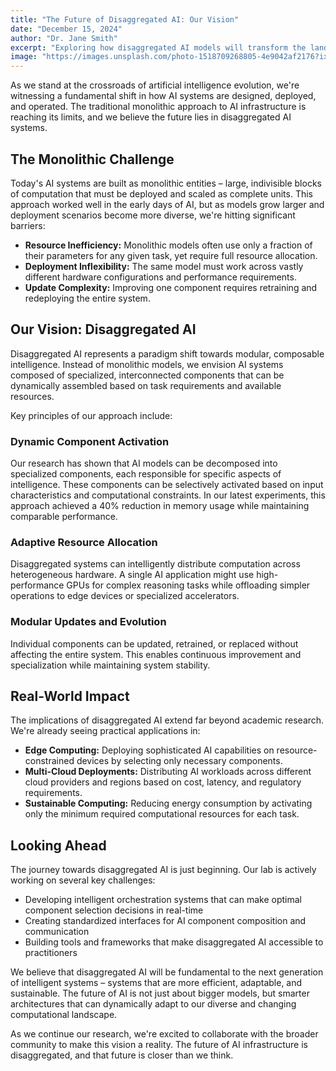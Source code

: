 ```yaml
---
title: "The Future of Disaggregated AI: Our Vision"
date: "December 15, 2024"
author: "Dr. Jane Smith"
excerpt: "Exploring how disaggregated AI models will transform the landscape of machine learning infrastructure and enable more sustainable computing."
image: "https://images.unsplash.com/photo-1518709268805-4e9042af2176?ixlib=rb-4.0.3&auto=format&fit=crop&w=800&h=400"
---
```


As we stand at the crossroads of artificial intelligence evolution, we're witnessing a fundamental shift in how AI systems are designed, deployed, and operated. The traditional monolithic approach to AI infrastructure is reaching its limits, and we believe the future lies in disaggregated AI systems.

## The Monolithic Challenge

Today's AI systems are built as monolithic entities – large, indivisible blocks of computation that must be deployed and scaled as complete units. This approach worked well in the early days of AI, but as models grow larger and deployment scenarios become more diverse, we're hitting significant barriers:

- **Resource Inefficiency:** Monolithic models often use only a fraction of their parameters for any given task, yet require full resource allocation.
- **Deployment Inflexibility:** The same model must work across vastly different hardware configurations and performance requirements.
- **Update Complexity:** Improving one component requires retraining and redeploying the entire system.

## Our Vision: Disaggregated AI

Disaggregated AI represents a paradigm shift towards modular, composable intelligence. Instead of monolithic models, we envision AI systems composed of specialized, interconnected components that can be dynamically assembled based on task requirements and available resources.

Key principles of our approach include:

### Dynamic Component Activation

Our research has shown that AI models can be decomposed into specialized components, each responsible for specific aspects of intelligence. These components can be selectively activated based on input characteristics and computational constraints. In our latest experiments, this approach achieved a 40% reduction in memory usage while maintaining comparable performance.

### Adaptive Resource Allocation

Disaggregated systems can intelligently distribute computation across heterogeneous hardware. A single AI application might use high-performance GPUs for complex reasoning tasks while offloading simpler operations to edge devices or specialized accelerators.

### Modular Updates and Evolution

Individual components can be updated, retrained, or replaced without affecting the entire system. This enables continuous improvement and specialization while maintaining system stability.

## Real-World Impact

The implications of disaggregated AI extend far beyond academic research. We're already seeing practical applications in:

- **Edge Computing:** Deploying sophisticated AI capabilities on resource-constrained devices by selecting only necessary components.
- **Multi-Cloud Deployments:** Distributing AI workloads across different cloud providers and regions based on cost, latency, and regulatory requirements.
- **Sustainable Computing:** Reducing energy consumption by activating only the minimum required computational resources for each task.

## Looking Ahead

The journey towards disaggregated AI is just beginning. Our lab is actively working on several key challenges:

- Developing intelligent orchestration systems that can make optimal component selection decisions in real-time
- Creating standardized interfaces for AI component composition and communication
- Building tools and frameworks that make disaggregated AI accessible to practitioners

We believe that disaggregated AI will be fundamental to the next generation of intelligent systems – systems that are more efficient, adaptable, and sustainable. The future of AI is not just about bigger models, but smarter architectures that can dynamically adapt to our diverse and changing computational landscape.

As we continue our research, we're excited to collaborate with the broader community to make this vision a reality. The future of AI infrastructure is disaggregated, and that future is closer than we think.